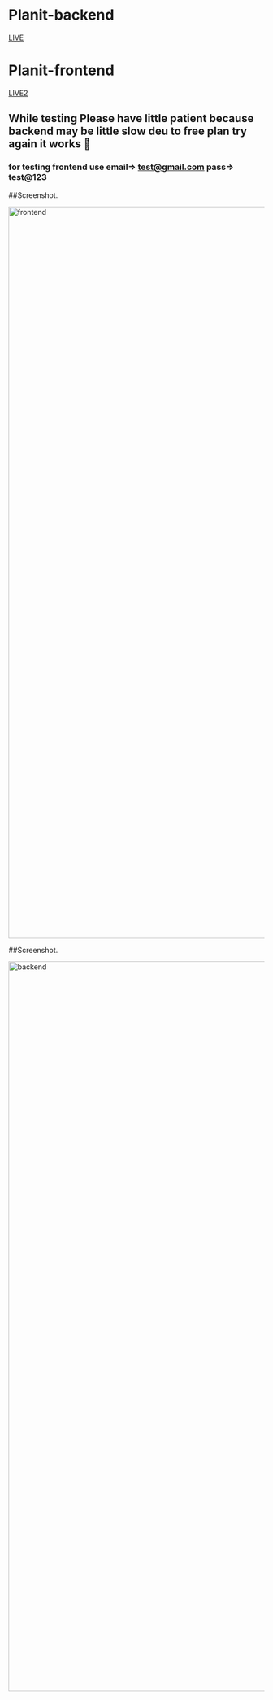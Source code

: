 # Planit-backend



[LIVE](https://planit-backend-2f8w.onrender.com/admin/)





# Planit-frontend


[LIVE2](https://planit-frontend-nine.vercel.app/)

## While testing Please have little patient because backend may be little slow deu to free plan try again it works 🤗

### for testing frontend use email=> test@gmail.com pass=> test@123


##Screenshot.

<img width="1439" alt="frontend" src="https://github.com/user-attachments/assets/42a432f4-19b9-4c7d-8ffc-42d5329f8161" />




##Screenshot.

<img width="1435" alt="backend" src="https://github.com/user-attachments/assets/975683ce-4e1c-43a9-9832-b69be797733f" />








